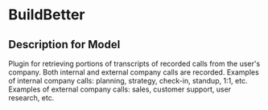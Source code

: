 # BuildBetter

## Description for Model

Plugin for retrieving portions of transcripts of recorded calls from the user's company. Both internal and external company calls are recorded. Examples of internal company calls: planning, strategy, check-in, standup, 1:1, etc. Examples of external company calls: sales, customer support, user research, etc.

